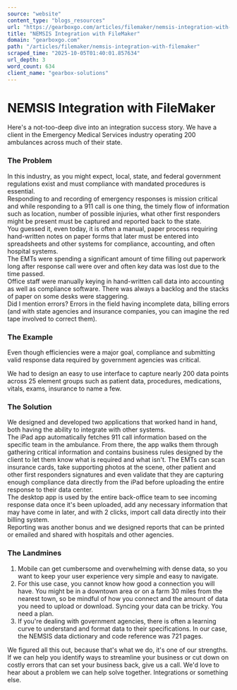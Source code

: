 ```yaml
---
source: "website"
content_type: "blogs_resources"
url: "https://gearboxgo.com/articles/filemaker/nemsis-integration-with-filemaker"
title: "NEMSIS Integration with FileMaker"
domain: "gearboxgo.com"
path: "/articles/filemaker/nemsis-integration-with-filemaker"
scraped_time: "2025-10-05T01:40:01.857634"
url_depth: 3
word_count: 634
client_name: "gearbox-solutions"
---
```


# NEMSIS Integration with FileMaker

Here's a not-too-deep dive into an integration success story. We have a client in the Emergency Medical Services industry operating 200 ambulances across much of their state.

### **The Problem**

In this industry, as you might expect, local, state, and federal government regulations exist and must compliance with mandated procedures is essential.  
Responding to and recording of emergency responses is mission critical and while responding to a 911 call is one thing, the timely flow of information such as location, number of possible injuries, what other first responders might be present must be captured and reported back to the state.  
You guessed it, even today, it is often a manual, paper process requiring hand-written notes on paper forms that later must be entered into spreadsheets and other systems for compliance, accounting, and often hospital systems.  
The EMTs were spending a significant amount of time filling out paperwork long after response call were over and often key data was lost due to the time passed.  
Office staff were manually keying in hand-written call data into accounting as well as compliance software. There was always a backlog and the stacks of paper on some desks were staggering.  
Did I mention errors? Errors in the field having incomplete data, billing errors (and with state agencies and insurance companies, you can imagine the red tape involved to correct them).

### **The Example**

Even though efficiencies were a major goal, compliance and submitting valid response data required by government agencies was critical.

We had to design an easy to use interface to capture nearly 200 data points across 25 element groups such as patient data, procedures, medications, vitals, exams, insurance to name a few.

### **The Solution**

We designed and developed two applications that worked hand in hand, both having the ability to integrate with other systems.  
The iPad app automatically fetches 911 call information based on the specific team in the ambulance. From there, the app walks them through gathering critical information and contains business rules designed by the client to let them know what is required and what isn't. The EMTs can scan insurance cards, take supporting photos at the scene, other patient and other first responders signatures and even validate that they are capturing enough compliance data directly from the iPad before uploading the entire response to their data center.  
The desktop app is used by the entire back-office team to see incoming response data once it's been uploaded, add any necessary information that may have come in later, and with 2 clicks, import call data directly into their billing system.  
Reporting was another bonus and we designed reports that can be printed or emailed and shared with hospitals and other agencies.

### **The Landmines**

1.  Mobile can get cumbersome and overwhelming with dense data, so you want to keep your user experience very simple and easy to navigate.
2.  For this use case, you cannot know how good a connection you will have. You might be in a downtown area or on a farm 30 miles from the nearest town, so be mindful of how you connect and the amount of data you need to upload or download. Syncing your data can be tricky. You need a plan.
3.  If you're dealing with government agencies, there is often a learning curve to understand and format data to their specifications. In our case, the NEMSIS data dictionary and code reference was 721 pages.

We figured all this out, because that's what we do, it's one of our strengths. If we can help you identify ways to streamline your business or cut down on costly errors that can set your business back, give us a call. We'd love to hear about a problem we can help solve together. Integrations or something else.